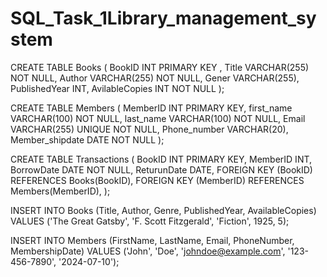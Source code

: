 # SQL_Task_1Library_management_system


CREATE TABLE Books (
  BookID INT PRIMARY KEY ,
  Title VARCHAR(255) NOT NULL,
  Author VARCHAR(255) NOT NULL,
  Gener VARCHAR(255),
  PublishedYear INT,
  AvilableCopies INT NOT NULL
 );
  
 CREATE TABLE Members (
   MemberID INT PRIMARY KEY,
   first_name VARCHAR(100) NOT NULL,
   last_name VARCHAR(100) NOT NULL,
   Email VARCHAR(255) UNIQUE NOT NULL,
   Phone_number VARCHAR(20),
   Member_shipdate DATE NOT NULL
 );
 
 CREATE TABLE Transactions (
   BookID INT PRIMARY KEY,
   MemberID INT,
   BorrowDate DATE NOT NULL,
   ReturunDate DATE,
   FOREIGN KEY (BookID) REFERENCES Books(BookID),
   FOREIGN KEY (MemberID) REFERENCES Members(MemberID),
 );
 
INSERT INTO Books (Title, Author, Genre, PublishedYear, AvailableCopies) 
VALUES ('The Great Gatsby', 'F. Scott Fitzgerald', 'Fiction', 1925, 5);

INSERT INTO Members (FirstName, LastName, Email, PhoneNumber, MembershipDate) 
VALUES ('John', 'Doe', 'johndoe@example.com', '123-456-7890', '2024-07-10');
